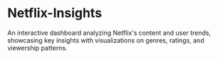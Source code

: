 # Netflix-Insights
An interactive dashboard analyzing Netflix's content and user trends, showcasing key insights with visualizations on genres, ratings, and viewership patterns.
